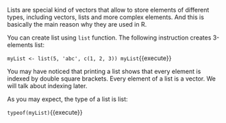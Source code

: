Lists are special kind of vectors that allow to store elements of different types, including vectors, lists and more complex elements. And this is basically the main reason why they are used in R.

You can create list using `list` function. The following instruction creates 3-elements list:

`myList <- list(5, 'abc', c(1, 2, 3))
myList`{{execute}}

You may have noticed that printing a list shows that every element is indexed by double square brackets. Every element of a list is a vector. We will talk about indexing later.

As you may expect, the type of a list is list:

`typeof(myList)`{{execute}}
